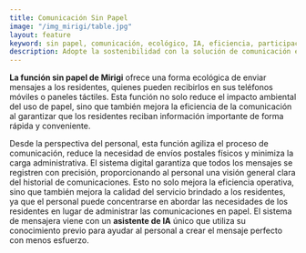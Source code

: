 ```yaml
---
title: Comunicación Sin Papel
image: "/img_mirigi/table.jpg"
layout: feature
keyword: sin papel, comunicación, ecológico, IA, eficiencia, participación del residente
description: Adopte la sostenibilidad con la solución de comunicación ecológica de Mirigi, impulsada por IA.
---
```


**La función sin papel de Mirigi** ofrece una forma ecológica de enviar mensajes a los residentes, quienes pueden recibirlos en sus teléfonos móviles o paneles táctiles. Esta función no solo reduce el impacto ambiental del uso de papel, sino que también mejora la eficiencia de la comunicación al garantizar que los residentes reciban información importante de forma rápida y conveniente.

Desde la perspectiva del personal, esta función agiliza el proceso de comunicación, reduce la necesidad de envíos postales físicos y minimiza la carga administrativa. El sistema digital garantiza que todos los mensajes se registren con precisión, proporcionando al personal una visión general clara del historial de comunicaciones. Esto no solo mejora la eficiencia operativa, sino que también mejora la calidad del servicio brindado a los residentes, ya que el personal puede concentrarse en abordar las necesidades de los residentes en lugar de administrar las comunicaciones en papel. El sistema de mensajera viene con un **asistente de IA** único que utiliza su conocimiento previo para ayudar al personal a crear el mensaje perfecto con menos esfuerzo.

